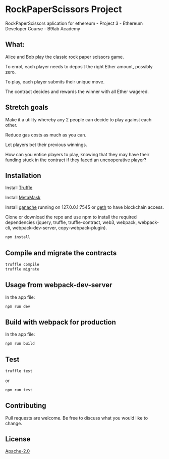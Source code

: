 # RockPaperScissors Project

RockPaperScissors aplication for ethereum - Project 3 - Ethereum Developer Course - B9lab Academy

## What:

Alice and Bob play the classic rock paper scissors game.

To enrol, each player needs to deposit the right Ether amount, possibly zero.

To play, each player submits their unique move.

The contract decides and rewards the winner with all Ether wagered.

## Stretch goals

Make it a utility whereby any 2 people can decide to play against each other.

Reduce gas costs as much as you can.

Let players bet their previous winnings.

How can you entice players to play, knowing that they may have their funding stuck in the contract if they faced an uncooperative player?

## Installation

Install [Truffle](https://trufflesuite.com)

Install [MetaMask](https://metamask.io)

Install [ganache](https://github.com/trufflesuite/ganache) running on 127.0.0.1:7545 
or [geth](https://geth.ethereum.org/) to have blockchain access.

Clone or download the repo and use npm to install the required dependencies (jquery, truffle, truffle-contract, web3, webpack, webpack-cli, webpack-dev-server, copy-webpack-plugin).

```bash
npm install
```

## Compile and migrate the contracts

```bash
truffle compile
truffle migrate
```

## Usage from webpack-dev-server

In the app file:

```bash
npm run dev
```

## Build with webpack for production

In the app file:

```bash
npm run build
```

## Test

```bash
truffle test
```
or
```bash
npm run test
```

## Contributing
Pull requests are welcome. Be free to discuss what you would like to change.

## License
[Apache-2.0](https://choosealicense.com/licenses/apache-2.0/)
